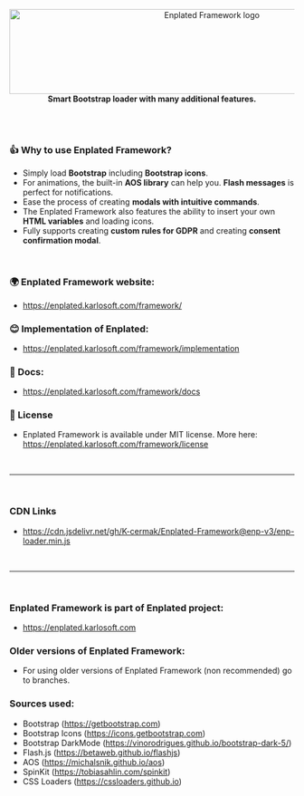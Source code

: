 <p align="center">
    <a href="https://enplated.karlosoft.com/framework/">
        <img src="https://cdn.karlosoft.com/cdn-data/ks/img/enplated/github/enp-framework.svg" width="700" height="150" alt="Enplated Framework logo">
    </a>
    <br>
    <strong> Smart Bootstrap loader with many additional features.
</strong>
</p>

<br/>
<br/>

### 👍 Why to use Enplated Framework?
- Simply load <b>Bootstrap</b> including <b>Bootstrap icons</b>.
- For animations, the built-in <b>AOS library</b> can help you. <b>Flash messages</b> is perfect for notifications.
- Ease the process of creating <b>modals with intuitive commands</b>.
- The Enplated Framework also features the ability to insert your own <b>HTML variables</b> and loading icons.
- Fully supports creating <b>custom rules for GDPR</b> and creating <b>consent confirmation modal</b>.

<br/>

### 🌍 Enplated Framework website:
- https://enplated.karlosoft.com/framework/

### 😊 Implementation of Enplated:
- https://enplated.karlosoft.com/framework/implementation

### 📕 Docs:
- https://enplated.karlosoft.com/framework/docs

### 🔖 License
- Enplated Framework is available under MIT license. More here: https://enplated.karlosoft.com/framework/license

<br/>

---

<br/>

### CDN Links
- https://cdn.jsdelivr.net/gh/K-cermak/Enplated-Framework@enp-v3/enp-loader.min.js

<br/>

---

<br/>

### Enplated Framework is part of Enplated project:
- https://enplated.karlosoft.com

### Older versions of Enplated Framework:
- For using older versions of Enplated Framework (non recommended) go to branches.

### Sources used:
- Bootstrap (https://getbootstrap.com)
- Bootstrap Icons (https://icons.getbootstrap.com)
- Bootstrap DarkMode (https://vinorodrigues.github.io/bootstrap-dark-5/)
- Flash.js (https://betaweb.github.io/flashjs)
- AOS (https://michalsnik.github.io/aos)
- SpinKit (https://tobiasahlin.com/spinkit)
- CSS Loaders (https://cssloaders.github.io)